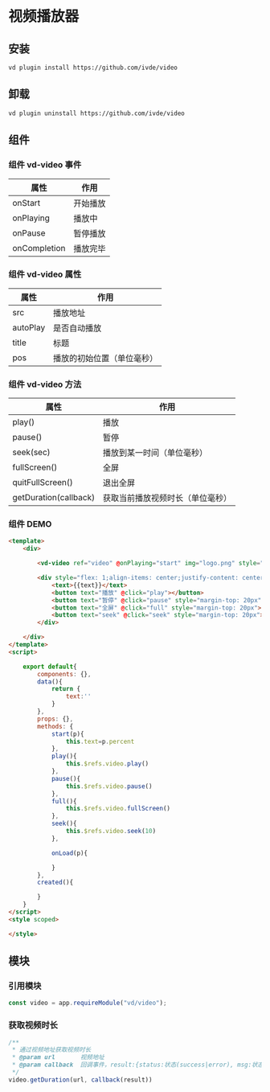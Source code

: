 # 视频播放器

## 安装

```shell script
vd plugin install https://github.com/ivde/video
```

## 卸载

```shell script
vd plugin uninstall https://github.com/ivde/video
```

## 组件

### 组件 vd-video 事件

| 属性 | 作用 |
| --- | --- |
| onStart | 开始播放 |
| onPlaying | 播放中 |
| onPause | 暂停播放 |
| onCompletion | 播放完毕 |

### 组件 vd-video 属性

| 属性 | 作用 |
| --- | --- |
| src | 播放地址 |
| autoPlay | 是否自动播放 |
| title | 标题 |
| pos | 播放的初始位置（单位毫秒） |

### 组件 vd-video 方法

| 属性 | 作用 |
| --- | --- |
| play() | 播放 |
| pause() | 暂停 |
| seek(sec) | 播放到某一时间（单位毫秒） |
| fullScreen() | 全屏 |
| quitFullScreen() | 退出全屏 |
| getDuration(callback) | 获取当前播放视频时长（单位毫秒） |


### 组件 DEMO

```html
<template>
    <div>

        <vd-video ref="video" @onPlaying="start" img="logo.png" style="width:750px;height:400px;background-color: black" title="xxxxx" auto-play="false"   src="http://mp4.vjshi.com/2013-07-25/2013072519392517096.mp4"></vd-video>

        <div style="flex: 1;align-items: center;justify-content: center">
            <text>{{text}}</text>
            <button text="播放" @click="play"></button>
            <button text="暂停" @click="pause" style="margin-top: 20px"></button>
            <button text="全屏" @click="full" style="margin-top: 20px"></button>
            <button text="seek" @click="seek" style="margin-top: 20px"></button>
        </div>

    </div>
</template>
<script>

    export default{
        components: {},
        data(){
            return {
                text:''
            }
        },
        props: {},
        methods: {
            start(p){
                this.text=p.percent
            },
            play(){
                this.$refs.video.play()
            },
            pause(){
                this.$refs.video.pause()
            },
            full(){
                this.$refs.video.fullScreen()
            },
            seek(){
                this.$refs.video.seek(10)
            },

            onLoad(p){

            }
        },
        created(){

        }
    }
</script>
<style scoped>

</style>

```

## 模块

### 引用模块
```js
const video = app.requireModule("vd/video");
```

### 获取视频时长

```js
/**
 * 通过视频地址获取视频时长
 * @param url       视频地址
 * @param callback  回调事件，result:{status:状态(success|error), msg:状态描述, url:视频地址, duration:总时长毫秒数}
 */
video.getDuration(url, callback(result))

```

